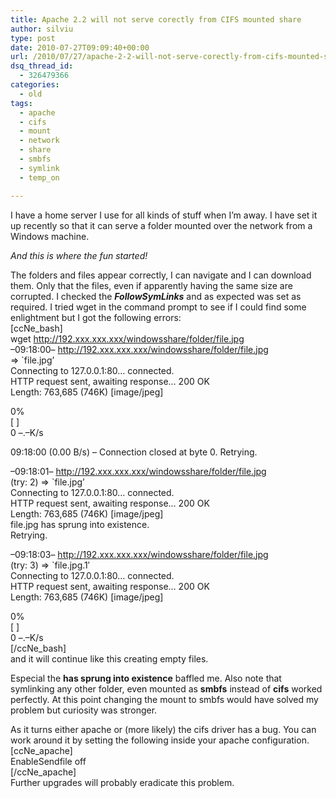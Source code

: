 ```yaml
---
title: Apache 2.2 will not serve corectly from CIFS mounted share
author: silviu
type: post
date: 2010-07-27T09:09:40+00:00
url: /2010/07/27/apache-2-2-will-not-serve-corectly-from-cifs-mounted-share/
dsq_thread_id:
  - 326479366
categories:
  - old
tags:
  - apache
  - cifs
  - mount
  - network
  - share
  - smbfs
  - symlink
  - temp_on

---
```

I have a home server I use for all kinds of stuff when I&#8217;m away. I have set it up recently so that it can serve a folder mounted over the network from a Windows machine.

_And this is where the fun started!_

The folders and files appear correctly, I can navigate and I can download them. Only that the files, even if apparently having the same size are corrupted. I checked the **_FollowSymLinks_** and as expected was set as required. I tried wget in the command prompt to see if I could find some enlightment but I got the following errors:  
[ccNe_bash]  
wget http://192.xxx.xxx.xxx/windowsshare/folder/file.jpg  
&#8211;09:18:00&#8211; http://192.xxx.xxx.xxx/windowsshare/folder/file.jpg  
=> \`file.jpg&#8217;  
Connecting to 127.0.0.1:80&#8230; connected.  
HTTP request sent, awaiting response&#8230; 200 OK  
Length: 763,685 (746K) [image/jpeg]

0%  
[ ]  
0 &#8211;.&#8211;K/s

09:18:00 (0.00 B/s) &#8211; Connection closed at byte 0. Retrying.

&#8211;09:18:01&#8211; http://192.xxx.xxx.xxx/windowsshare/folder/file.jpg  
(try: 2) => \`file.jpg&#8217;  
Connecting to 127.0.0.1:80&#8230; connected.  
HTTP request sent, awaiting response&#8230; 200 OK  
Length: 763,685 (746K) [image/jpeg]  
file.jpg has sprung into existence.  
Retrying.

&#8211;09:18:03&#8211; http://192.xxx.xxx.xxx/windowsshare/folder/file.jpg  
(try: 3) => \`file.jpg.1&#8242;  
Connecting to 127.0.0.1:80&#8230; connected.  
HTTP request sent, awaiting response&#8230; 200 OK  
Length: 763,685 (746K) [image/jpeg]

0%  
[ ]  
0 &#8211;.&#8211;K/s  
[/ccNe_bash]  
and it will continue like this creating empty files.

Especial the **has sprung into existence** baffled me. Also note that symlinking any other folder, even mounted as **smbfs** instead of **cifs** worked perfectly. At this point changing the mount to smbfs would have solved my problem but curiosity was stronger.

As it turns either apache or (more likely) the cifs driver has a bug. You can work around it by setting the following inside your apache configuration.  
[ccNe_apache]  
EnableSendfile off  
[/ccNe_apache]  
Further upgrades will probably eradicate this problem.